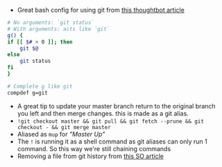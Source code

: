 

- Great bash config for using git from [this thoughtbot article](https://thoughtbot.com/upcase/videos/git-customizing)

```bash
# No arguments: `git status`
# With arguments: acts like `git`
g() {
if [[ $# > 0 ]]; then
	git $@
else
	git status
fi
}

# Complete g like git
compdef g=git
```

- A great tip to update your master branch return to the original branch you left and then merge changes. this is made as a git alias.
- `!git checkout master && git pull && git fetch --prune && git checkout - && git merge master`
- Aliased as `mup` for _"Master Up"_
- The `!` is running it as a shell command as git aliases can only run 1 command. So this way we're still chaining commands
- Removing a file from git history from [this SO article](https://stackoverflow.com/questions/307828/how-do-you-fix-a-bad-merge-and-replay-your-good-commits-onto-a-fixed-merge/15729420#15729420)

